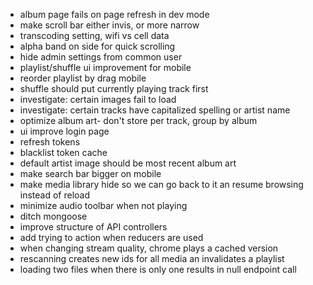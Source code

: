 - album page fails on page refresh in dev mode
- make scroll bar either invis, or more narrow
- transcoding setting, wifi vs cell data
- alpha band on side for quick scrolling
- hide admin settings from common user
- playlist/shuffle ui improvement for mobile
- reorder playlist by drag mobile
- shuffle should put currently playing track first
- investigate: certain images fail to load
- investigate: certain tracks have capitalized spelling or artist name
- optimize album art- don't store per track, group by album
- ui improve login page
- refresh tokens
- blacklist token cache
- default artist image should be most recent album art
- make search bar bigger on mobile
- make media library hide so we can go back to it an resume browsing instead of reload
- minimize audio toolbar when not playing
- ditch mongoose
- improve structure of API controllers
- add trying to action when reducers are used
- when changing stream quality, chrome plays a cached version
- rescanning creates new ids for all media an invalidates a playlist
- loading two files when there is only one results in null endpoint call
